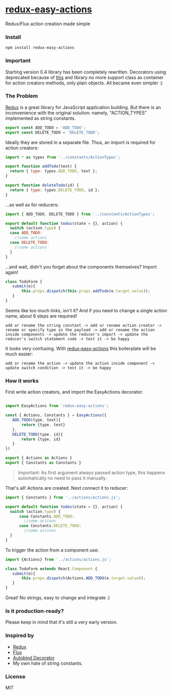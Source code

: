# [redux-easy-actions](https://github.com/grigory-leonenko/redux-easy-actions)

Redux/Flux action creation made simple

### Install

```
npm install redux-easy-actions
```

### Important

Starting version 0.4 library has been completely rewritten. Decorators using deprecated because of [this](https://phabricator.babeljs.io/T2645) and library no more support class as container for action creators methods, only plain objects.
All became even simpler :)

### The Problem

[Redux](http://rackt.github.io/redux) is a great library for JavaScript application building. But there is an inconvenience with the original solution: namely, "ACTION_TYPES" implemented as string constants.


```js
export const ADD_TODO = 'ADD_TODO';
export const DELETE_TODO = 'DELETE_TODO';
```

Ideally they are stored in a separate file. Thus, an import is required for action creators:

```js
import * as types from '../constants/ActionTypes';

export function addTodo(text) {
  return { type: types.ADD_TODO, text };
}

export function deleteTodo(id) {
  return { type: types.DELETE_TODO, id };
}
```

...as well as for reducers:

```js
import { ADD_TODO, DELETE_TODO } from '../constants/ActionTypes';

export default function todos(state = {}, action) {
  switch (action.type) {
  case ADD_TODO:
    //some actions
  case DELETE_TODO:
    //some actions
  }
}
```

...and wait, didn't you forget about the components themselves? Import again!

```js
class TodoForm {
   submit(e){
       this.props.dispatch(this.props.addTodo(e.target.value));
   }
}
```

Seems like too much links, isn't it? And if you need to change a single action name, about 6 steps are required!

```
add or rename the string constant -> add or rename action creator -> rename or specify type in the payload -> add or rename the action inside components -> update the reducer's import -> update the reducer's switch statement code -> test it -> be happy
```

It looks very confusing. With [redux-easy-actions](https://github.com/grigory-leonenko/redux-easy-actions) this boilerplate will be much easier:

```
add or rename the action -> update the action inside component -> update switch condition -> test it -> be happy
```

### How it works

First write action creators, and import the EasyActions decorator:

```js

import EasyActions from 'redux-easy-actions';

const { Actions, Constants } = EasyActions({
   ADD_TODO(type, text){
       return {type, text}
   },
   DELETE_TODO(type, id){
       return {type, id}
   }
})

export { Actions as Actions }
export { Constants as Constants }

```
> Important: As first argument always passed action type, this happens automatically no need to pass it manually. 

That's all! Actions are created. Next connect it to reducer:

```js
import { Constants } from '../actions/actions.js';

export default function todos(state = {}, action) {
  switch (action.type) {
      case Constants.ADD_TODO:
        //some actions
      case Constants.DELETE_TODO:
        //some actions
  }
}

```

To trigger the action from a component use:

```js
import {Actions} from '../actions/actions.js';

class TodoForm extends React.Component {
   submit(e){
       this.props.dispatch(Actions.ADD_TODO(e.target.value));
   }
}
```

Great! No strings, easy to change and integrate :)

### Is it production-ready?

Please keep in mind that it's still a very early version.

### Inspired by

* [Redux](http://rackt.github.io/redux)
* [Flux](https://facebook.github.io/flux/)
* [Autobind Decorator](https://github.com/andreypopp/autobind-decorator)
* My own hate of string constants.

### License

MIT
